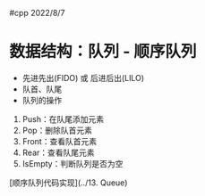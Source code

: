 #cpp 2022/8/7

# 数据结构：队列 - 顺序队列

- 先进先出(FIDO) 或 后进后出(LILO)
- 队首、队尾
- 队列的操作

1. Push：在队尾添加元素
2. Pop：删除队首元素
3. Front：查看队首元素
4. Rear：查看队尾元素
5. IsEmpty：判断队列是否为空

[顺序队列代码实现](../13. Queue)